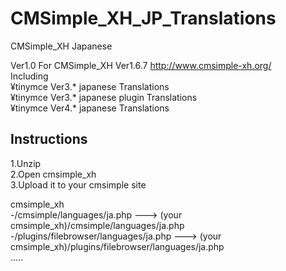 # CMSimple_XH_JP_Translations
CMSimple_XH Japanese


Ver1.0 
 For CMSimple_XH Ver1.6.7  http://www.cmsimple-xh.org/  
     Including  
       ¥tinymce Ver3.* japanese Translations  
       ¥tinymce Ver3.* japanese plugin Translations  
       ¥tinymce Ver4.* japanese Translations  

## Instructions
1.Unzip  
2.Open cmsimple_xh  
3.Upload it to your cmsimple site  

   cmsimple_xh  
     -/cmsimple/languages/ja.php  ---> (your cmsimple_xh)/cmsimple/languages/ja.php  
     -/plugins/filebrowser/languages/ja.php  ---> (your cmsimple_xh)/plugins/filebrowser/languages/ja.php  
        .....
